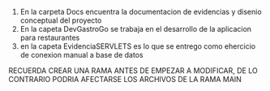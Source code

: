 1. En la carpeta Docs  encuentra la documentacion de evidencias y disenio conceptual del proyecto
2. En la capeta DevGastroGo se trabaja en el desarrollo de la aplicacion para restaurantes
3. en la capeta EvidenciaSERVLETS es lo que se entrego como ehercicio de conexion manual a base de datos


RECUERDA CREAR UNA RAMA ANTES DE EMPEZAR A MODIFICAR, DE LO CONTRARIO PODRIA AFECTARSE LOS ARCHIVOS DE LA RAMA MAIN
